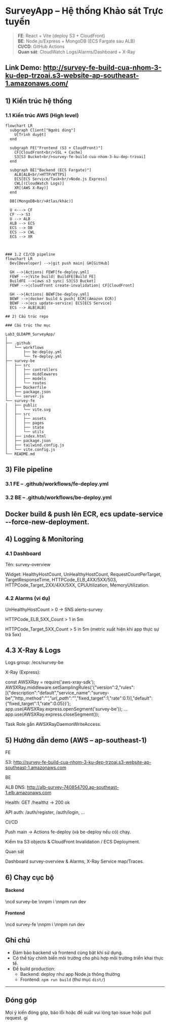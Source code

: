 # SurveyApp – Hệ thống Khảo sát Trực tuyến

> **FE**: React + Vite (deploy S3 + CloudFront)  
> **BE**: Node.js/Express + MongoDB (ECS Fargate sau ALB)  
> **CI/CD**: GitHub Actions  
> **Quan sát**: CloudWatch Logs/Alarms/Dashboard + X-Ray


**Link Demo**: http://survey-fe-build-cua-nhom-3-ku-dep-trzoai.s3-website-ap-southeast-1.amazonaws.com/
---

## 1) Kiến trúc hệ thống

### 1.1 Kiến trúc AWS (High level)

```mermaid
flowchart LR
  subgraph Client["Người dùng"]
    U[Trình duyệt]
  end

  subgraph FE["Frontend (S3 + CloudFront)"]
    CF[CloudFront<br/>SSL + Cache]
    S3[S3 Bucket<br/>survey-fe-build-cua-nhom-3-ku-dep-trzoai]
  end

  subgraph BE["Backend (ECS Fargate)"]
    ALB[ALB<br/>HTTP/HTTPS]
    ECS[ECS Service/Task<br/>Node.js Express]
    CWL[(CloudWatch Logs)]
    XR[(AWS X-Ray)]
  end

  DB[(MongoDB<br/>Atlas/khác)]

  U <---> CF
  CF --> S3
  U --> ALB
  ALB --> ECS
  ECS --> DB
  ECS --> CWL
  ECS --> XR



### 1.2 CI/CD pipeline
flowchart LR
  Dev[Developer] -->|git push main| GH[GitHub]

  GH -->|Actions| FEWF[fe-deploy.yml]
  FEWF -->|Vite build| BuildFE[Build FE]
  BuildFE -->|aws s3 sync| S3[S3 Bucket]
  FEWF -->|cloudfront create-invalidation| CF[CloudFront]

  GH -->|Actions| BEWF[be-deploy.yml]
  BEWF -->|docker build & push| ECR[(Amazon ECR)]
  BEWF -->|ecs update-service| ECS[ECS Service]
  ECS --> ALB[ALB]

## 2) Cấu trúc repo

### Cấu trúc thư mục

Lab3_QLDAPM_SurveyApp/
│
├── .github
│   └── workflows
│       ├── be-deploy.yml
│       └── fe-deploy.yml
├── survey-be
│   ├── src
│   │   ├── controllers
│   │   ├── middlewares
│   │   ├── models
│   │   └── routes
│   ├── Dockerfile
│   ├── package.json
│   └── server.js
└── survey-fe
│   ├── public
│   │   └── vite.svg
│   ├── src
│   │   ├── assets
│   │   ├── pages
│   │   ├── state
│   │   └── utils
│   ├── index.html
│   ├── package.json
│   ├── tailwind.config.js
│   └── vite.config.js
└── README.md
```
## 3) File pipeline

### 3.1 FE – .github/workflows/fe-deploy.yml

### 3.2 BE – .github/workflows/be-deploy.yml

Docker build & push lên ECR, ecs update-service --force-new-deployment.
---

## 4) Logging & Monitoring

### 4.1 Dashboard

Tên: survey-overview

Widget: HealthyHostCount, UnHealthyHostCount, RequestCountPerTarget, TargetResponseTime,
HTTPCode_ELB_4XX/5XX/503, HTTPCode_Target_2XX/4XX/5XX, CPUUtilization, MemoryUtilization.


### 4.2 Alarms (ví dụ)

UnHealthyHostCount > 0 → SNS alerts-survey

HTTPCode_ELB_5XX_Count > 1 in 5m

HTTPCode_Target_5XX_Count > 5 in 5m (metric xuất hiện khi app thực sự trả 5xx)

## 4.3 X-Ray & Logs

Logs group: /ecs/survey-be

X-Ray (Express):

const AWSXRay = require('aws-xray-sdk');
AWSXRay.middleware.setSamplingRules('{"version":2,"rules":[{"description":"default","service_name":"survey-be","http_method":"*","url_path":"*","fixed_target":1,"rate":0.1}],"default":{"fixed_target":1,"rate":0.05}}');
app.use(AWSXRay.express.openSegment('survey-be'));
...
app.use(AWSXRay.express.closeSegment());


Task Role gắn AWSXRayDaemonWriteAccess.


## 5) Hướng dẫn demo (AWS – ap-southeast-1)

FE

S3: http://survey-fe-build-cua-nhom-3-ku-dep-trzoai.s3-website-ap-southeast-1.amazonaws.com

BE

ALB DNS: http://alb-survey-740854700.ap-southeast-1.elb.amazonaws.com

Health: GET /healthz → 200 ok

API auth: /auth/register, /auth/login, …

CI/CD

Push main → Actions fe-deploy (và be-deploy nếu có) chạy.

Kiểm tra S3 objects & CloudFront Invalidation / ECS Deployment.

Quan sát

Dashboard survey-overview & Alarms, X-Ray Service map/Traces.



## 6) Chạy cục bộ
#### Backend
\ncd survey-be
\nnpm i
\nnpm run dev

#### Frontend
\ncd survey-fe
\nnpm i
\nnpm run dev

## Ghi chú

- Đảm bảo backend và frontend cùng bật khi sử dụng.
- Có thể tùy chỉnh biến môi trường cho phù hợp môi trường triển khai thực tế.
- Để build production:  
	- Backend: deploy như app Node.js thông thường  
	- Frontend: `npm run build` (thư mục `dist/`)

---

## Đóng góp

Mọi ý kiến đóng góp, báo lỗi hoặc đề xuất vui lòng tạo issue hoặc pull request.
gi